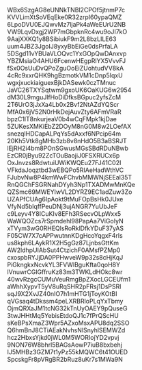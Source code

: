 WBx6SzgAG8eUNNkTNBl2CPOf5jtnmP7c
KVVLimXtSoVEqEke0R32zrpI60ypaQMZ
6LpoDVU0EJQwvMz7ljaPk4aWeEUrU2NB
VW9LqvDxgj2WP7mGbpknRc4wu9oJI7kO
9AajXXKQ1y8BSibiukF9m2L8bzLILE63
uum4JBZ3JgoIJ8yxyBbEiGe0dsPrfaLA
5DSgd11vYBUaVLOQvc1YxGOpQwDAnxvp
YBZMsiaO4AHU6FcenwHEgpRlYX5VvvFJ
fSx0OsUuDvQPoZguOoEiZUohtudVV8kA
4cRc9xxrQHK9hgBzmotkVM1cDnp5IqxU
wgxjxuckiaiguexBjkDASewk0czTMnuc
JaVC26TXYSqtwm9gxoUK6OaKUG6w2954
dM30L9mguJlfHoDiDfksBGpuc2yfsZcM
2T6UrO3jJxXa4Lb0x2Bvf2NtAZdYQScr
MfA0x6jV52N0rHkDejAuvZty6AFmVRaR
bpzC1lT8nkurjeaV0b4wCqFMpk1kjDae
5ZUKesXMKiEbZ2DOyM8nG0M8w2LOefAX
snezqIHDCapALPqYs5dAxxf6NPcip64m
20Kh5Vtk8gMHb3zb8v8nHdO5B3aBSRJT
lEjRH2i4bm8POnSGwusMGsSBdRDuNBwb
EzCR0jByu92ZcTOuBaojiJ0FSXRUCx6p
OxJnvzs8RdwtuiUWiKWQEu27FJ41C02I
VFkdaJoqztbd3wEBQPo5RIAeHadWthVC
FJubvNw8P4kmWwFChvbMMWNjSEEal35T
RnQGChFSGRNahDYyh3Np1TXADMwMnKQe
QZSmc69MWEYIwVL2DYRZ9EC1adZuw3Zo
UZAPfCUAg6IpAokt9tMuFOpBsHk0JUxe
VfyNd5blqffPeuDNj3ujANGR7YuUbJeF
c9Leyv4Y8ICuKIv8EFh3RSecvOLpWxx5
WaWQOZcs7rSpmdehl98PapAa7ViGoIyN
xTVym3wG0RHEQlsRoRklDfkYDuF37yAS
F05CW7X7cAPPwutnnKDgHcoYqgxF4rls
us8kph6LAykR1X2H5gGz87LjnbsGttKm
AW2ldhpUIAbSut4CtzichF0AMsfPZMp0
cxospbRYJjDA0PPHwveW9p32s8cHjKqJ
PiGkngkxNcvkYL3FVWlBguKfta0qoH8Y
lVnuwrCGlGffruKz83m3TWKLdHOkc8wr
40wvRzgcCUMuVeuRmgBpZXocLGCEUfm1
aWhhXypvT5yV8uRqSHR2pFRsj1DsPSRl
sqJ9X2XvJZ40nIO7h1mHTG1jToyKOtBI
qVGsaq4tDkssm4peLXRBRloPLqYxTbmy
OjmQRXaJM1tcNG32kTnUyOAEY9pQuseG
3twJHHtMq5YebisEtdoQJ1c7fPrQScHU
sKeBPsXmaZ3Wpr5AZxoMsxAPU8dq2SSO
Q6hmBnJ8CTiAEakNvhsNlSnyhlSEMWZd
hcz2HbxsYjkd0jWL0M5WORIojYD2vpvj
9NON76W8bhrl5BAGsAowP7iuB8bxbehj
IJ5MHBz3GZM7t1yPz55kMQWC6t41OUED
SpcskgFr8pVRgBR2bRuz8uKr7s1MWa9N
